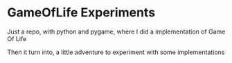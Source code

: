 

# GameOfLife Experiments



Just a repo, with python and pygame, where I did a implementation of Game Of Life

Then it turn into, a little adventure to experiment with some implementations
